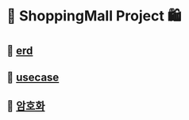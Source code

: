 # 🛒 ShoppingMall Project 🛍

## 🔗 [erd](https://github.com/hanseonghye/ShoppingmallProject/wiki/1.-erd)

## 🔗 [usecase](https://github.com/hanseonghye/ShoppingmallProject/wiki/usecase)

## 🔗 [암호화](https://github.com/hanseonghye/ShoppingmallProject/wiki/%EC%95%94%ED%98%B8%ED%99%94%F0%9F%94%90)

